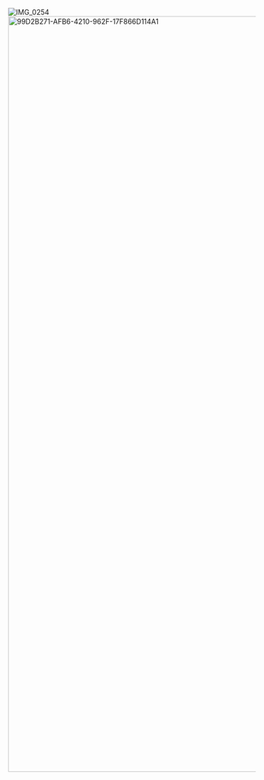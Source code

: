 ![IMG_0254](https://github.com/user-attachments/assets/0a59b489-e628-45d4-9eb1-25268a19d0b4)
<img width="1024" height="1536" alt="99D2B271-AFB6-4210-962F-17F866D114A1" src="https://github.com/user-attachments/assets/17d02101-7cff-48cc-a6c3-961539cc8cd8" />
